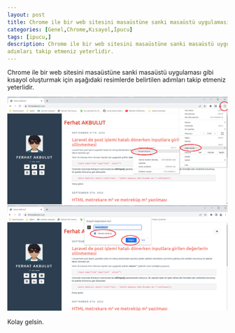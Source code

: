 ```yaml
---
layout: post
title: Chrome ile bir web sitesini masaüstüne sanki masaüstü uygulaması gibi kısayol oluşturma
categories: [Genel,Chrome,Kısayol,İpucu]
tags: [ipucu,]
description: Chrome ile bir web sitesini masaüstüne sanki masaüstü uygulaması gibi kısayol oluşturmak için aşağıdaki resimlerde belirtilen
adımları takip etmeniz yeterlidir.
---
```


Chrome ile bir web sitesini masaüstüne sanki masaüstü uygulaması gibi kısayol oluşturmak için aşağıdaki resimlerde belirtilen
adımları takip etmeniz yeterlidir. 


<img src="https://raw.githubusercontent.com/ferhatakbulut/ferhatakbulut.github.io/main/image/ks1.png">

<img src="https://raw.githubusercontent.com/ferhatakbulut/ferhatakbulut.github.io/main/image/ks2.png">


Kolay gelsin.

